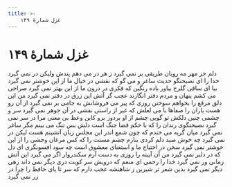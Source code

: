 ```yaml
---
title: >-
    غزل شمارهٔ ۱۴۹
---
```

# غزل شمارهٔ ۱۴۹

دلم جز مهر مه رویان طریقی بر نمی گیرد
ز هر در می دهم پندش ولیکن در نمی گیرد
خدا را ای نصیحتگو حدیث ساغر و می گو
که نقشی در خیال ما از این خوشتر نمی گیرد
بیا ای ساقی گلرخ بیاور باده رنگین
که فکری در درون ما از این بهتر نمی گیرد
صراحی می کشم پنهان و مردم دفتر انگارند
عجب گر آتش این زرق در دفتر نمی گیرد
من این دلق مرقع را بخواهم سوختن روزی
که پیر می فروشانش به جامی بر نمی گیرد
از آن رو هست یاران را صفاها با می لعلش
که غیر از راستی نقشی در آن جوهر نمی گیرد
سر و چشمی چنین دلکش تو گویی چشم از او بردوز
برو کاین وعظ بی معنی مرا در سر نمی گیرد
نصیحتگوی رندان را که با حکم قضا جنگ است
دلش بس تنگ می بینم مگر ساغر نمی گیرد
میان گریه می خندم که چون شمع اندر این مجلس
زبان آتشینم هست لیکن در نمی گیرد
چه خوش صید دلم کردی بنازم چشم مستت را
که کس مرغان وحشی را از این خوشتر نمی گیرد
سخن در احتیاج ما و استغنای معشوق است
چه سود افسونگری ای دل که در دلبر نمی گیرد
من آن آیینه را روزی به دست آرم سکندروار
اگر می گیرد این آتش زمانی ور نمی گیرد
خدا را رحمی ای منعم که درویش سر کویت
دری دیگر نمی داند رهی دیگر نمی گیرد
بدین شعر تر شیرین ز شاهنشه عجب دارم
که سر تا پای حافظ را چرا در زر نمی گیرد

